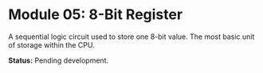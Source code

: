 # Module 05: 8-Bit Register

A sequential logic circuit used to store one 8-bit value. The most basic unit of storage within the CPU.

**Status:** Pending development.
